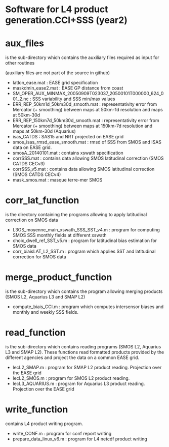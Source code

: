 # Software for L4 product generation.CCI+SSS (year2)

# aux_files 
is the sub-directory which contains the auxiliary files required as input for other routines

(auxiliary files are not part of the source in github)

* latlon_ease.mat : EASE grid specification
* maskdmin_ease2.mat : EASE GP distance from coast
* SM_OPER_AUX_MINMAX_20050909T023037_20500101T000000_624_001_2.nc : SSS variability and SSS min/max values
* ERR_REP_50km1d_50km30d_smooth.mat : representativity error from Mercator (+ smoothing) between maps at 50km-1d resolution and maps at 50km-30d
* ERR_REP_150km7d_50km30d_smooth.mat : representativity error from Mercator (+ smoothing) between maps at 150km-7d resolution and maps at 50km-30d  (Aquarius)
* isas_CATDS : SAS15 and NRT projected on EASE grid
* smos_isas_rmsd_ease_smooth.mat : rmsd of SSS from SMOS and ISAS data on EASE grid.
* smosA_20140101.mat : contains xswath specification
* corrSSS.mat : contains data allowing SMOS latitudinal correction (SMOS CATDS CECv3)
* corrSSS_v5.mat : contains data allowing SMOS latitudinal correction (SMOS CATDS CECv4)
* mask_smos.mat : masque terre-mer SMOS

# corr_lat_function 
is the directory containing the programs allowing to apply latitudinal correction on SMOS data

* L3OS_moyenne_main_xswath_SSS_SST_v4.m : program for computing SMOS SSS monthly fields at different xswath
* choix_dwell_ref_SST_v5.m : program for latitudinal bias estimation for SMOS data
* corr_biaisLAT_L2_SST.m : program which applies SST and latitudinal correction for SMOS data

# merge_product_function 
is the sub-directory which contains the program allowing merging products (SMOS L2, Aquarius L3 and SMAP L2)

* compute_biais_CCI.m : program which computes intersensor biases and monthly and weekly SSS fields.


# read_function 
is the sub-directory which contains reading programs (SMOS L2, Aquarius L3 and SMAP L2). These functions read formatted products provided by the different agencies and project the data on a common EASE grid.

* lecL2_SMAP.m : program for SMAP L2 product reading. Projection over the EASE grid
* lecL2_SMOS.m : program for SMOS L2 product reading.
* lecL3_AQUARIUS.m : program for Aquarius L3 product reading. Projection over the EASE grid

# write_function 
contains L4 product writing program. 

* write_CONF.m : program for conf report writing
* prepare_data_linux_v6.m : program for L4 netcdf product writing



